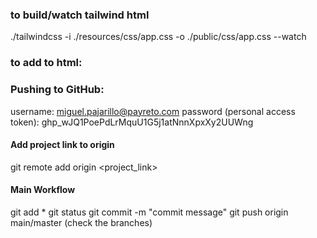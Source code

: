 ### to build/watch tailwind html

./tailwindcss -i ./resources/css/app.css -o ./public/css/app.css --watch



### to add to html:
  <link rel="stylesheet" href="/css/app.css" >

### Pushing to GitHub:  
username: miguel.pajarillo@payreto.com
password (personal access token): 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

#### Add project link to origin
git remote add origin <project_link>

#### Main Workflow
git add *
git status 
git commit -m "commit message"
git push origin main/master (check the branches)


